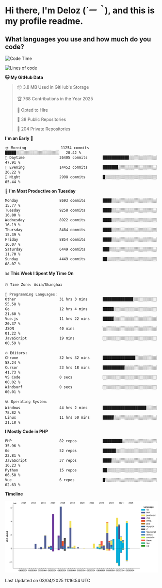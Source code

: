 # **Hi there, I'm Deloz (*´ー｀*), and this is my profile readme.**

## **What languages you use and how much do you code?**

<!--START_SECTION:waka-->
![Code Time](http://img.shields.io/badge/Code%20Time-6%2C063%20hrs%204%20mins-blue)

![Lines of code](https://img.shields.io/badge/From%20Hello%20World%20I%27ve%20Written-50.2%20million%20lines%20of%20code-blue)

**🐱 My GitHub Data** 

> 📦 3.8 MB Used in GitHub's Storage 
 > 
> 🏆 768 Contributions in the Year 2025
 > 
> 💼 Opted to Hire
 > 
> 📜 38 Public Repositories 
 > 
> 🔑 204 Private Repositories 
 > 
**I'm an Early 🐤** 

```text
🌞 Morning                11254 commits       █████░░░░░░░░░░░░░░░░░░░░   20.42 % 
🌆 Daytime                26405 commits       ████████████░░░░░░░░░░░░░   47.91 % 
🌃 Evening                14452 commits       ███████░░░░░░░░░░░░░░░░░░   26.22 % 
🌙 Night                  2998 commits        █░░░░░░░░░░░░░░░░░░░░░░░░   05.44 % 
```
📅 **I'm Most Productive on Tuesday** 

```text
Monday                   8693 commits        ████░░░░░░░░░░░░░░░░░░░░░   15.77 % 
Tuesday                  9258 commits        ████░░░░░░░░░░░░░░░░░░░░░   16.80 % 
Wednesday                8922 commits        ████░░░░░░░░░░░░░░░░░░░░░   16.19 % 
Thursday                 8484 commits        ████░░░░░░░░░░░░░░░░░░░░░   15.39 % 
Friday                   8854 commits        ████░░░░░░░░░░░░░░░░░░░░░   16.07 % 
Saturday                 6449 commits        ███░░░░░░░░░░░░░░░░░░░░░░   11.70 % 
Sunday                   4449 commits        ██░░░░░░░░░░░░░░░░░░░░░░░   08.07 % 
```


📊 **This Week I Spent My Time On** 

```text
🕑︎ Time Zone: Asia/Shanghai

💬 Programming Languages: 
Other                    31 hrs 3 mins       ██████████████░░░░░░░░░░░   55.58 % 
Go                       12 hrs 4 mins       █████░░░░░░░░░░░░░░░░░░░░   21.60 % 
Vue.js                   11 hrs 22 mins      █████░░░░░░░░░░░░░░░░░░░░   20.37 % 
JSON                     40 mins             ░░░░░░░░░░░░░░░░░░░░░░░░░   01.22 % 
JavaScript               19 mins             ░░░░░░░░░░░░░░░░░░░░░░░░░   00.59 % 

🔥 Editors: 
Chrome                   32 hrs 32 mins      ███████████████░░░░░░░░░░   58.24 % 
Cursor                   23 hrs 18 mins      ██████████░░░░░░░░░░░░░░░   41.73 % 
VS Code                  0 secs              ░░░░░░░░░░░░░░░░░░░░░░░░░   00.02 % 
Windsurf                 0 secs              ░░░░░░░░░░░░░░░░░░░░░░░░░   00.01 % 

💻 Operating System: 
Windows                  44 hrs 2 mins       ████████████████████░░░░░   78.82 % 
Linux                    11 hrs 50 mins      █████░░░░░░░░░░░░░░░░░░░░   21.18 % 
```

**I Mostly Code in PHP** 

```text
PHP                      82 repos            █████████░░░░░░░░░░░░░░░░   35.96 % 
Go                       52 repos            ██████░░░░░░░░░░░░░░░░░░░   22.81 % 
JavaScript               37 repos            ████░░░░░░░░░░░░░░░░░░░░░   16.23 % 
Python                   15 repos            ██░░░░░░░░░░░░░░░░░░░░░░░   06.58 % 
Vue                      6 repos             █░░░░░░░░░░░░░░░░░░░░░░░░   02.63 % 
```



**Timeline**

![Lines of Code chart](https://raw.githubusercontent.com/deloz/deloz/main/assets/bar_graph.png)


 Last Updated on 03/04/2025 11:16:54 UTC
<!--END_SECTION:waka-->
